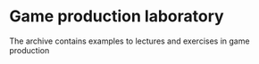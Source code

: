 #  Game production laboratory
The archive contains examples to lectures and exercises in game production